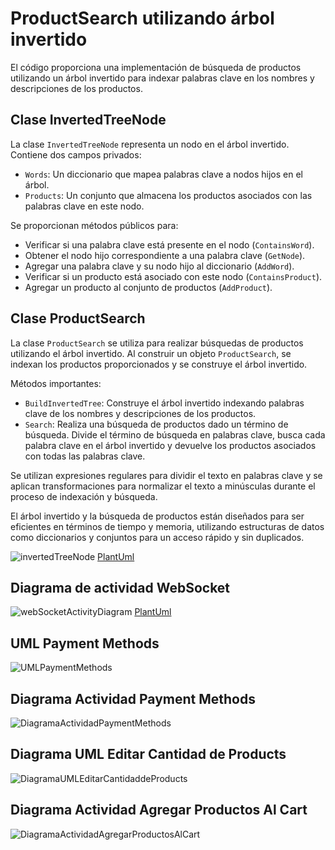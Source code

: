 # ProductSearch utilizando árbol invertido

El código proporciona una implementación de búsqueda de productos utilizando un árbol invertido para indexar palabras clave en los nombres y descripciones de los productos.

## Clase InvertedTreeNode

La clase `InvertedTreeNode` representa un nodo en el árbol invertido. Contiene dos campos privados:
- `Words`: Un diccionario que mapea palabras clave a nodos hijos en el árbol.
- `Products`: Un conjunto que almacena los productos asociados con las palabras clave en este nodo.

Se proporcionan métodos públicos para:
- Verificar si una palabra clave está presente en el nodo (`ContainsWord`).
- Obtener el nodo hijo correspondiente a una palabra clave (`GetNode`).
- Agregar una palabra clave y su nodo hijo al diccionario (`AddWord`).
- Verificar si un producto está asociado con este nodo (`ContainsProduct`).
- Agregar un producto al conjunto de productos (`AddProduct`).

## Clase ProductSearch

La clase `ProductSearch` se utiliza para realizar búsquedas de productos utilizando el árbol invertido. Al construir un objeto `ProductSearch`, se indexan los productos proporcionados y se construye el árbol invertido.

Métodos importantes:
- `BuildInvertedTree`: Construye el árbol invertido indexando palabras clave de los nombres y descripciones de los productos.
- `Search`: Realiza una búsqueda de productos dado un término de búsqueda. Divide el término de búsqueda en palabras clave, busca cada palabra clave en el árbol invertido y devuelve los productos asociados con todas las palabras clave.

Se utilizan expresiones regulares para dividir el texto en palabras clave y se aplican transformaciones para normalizar el texto a minúsculas durante el proceso de indexación y búsqueda.

El árbol invertido y la búsqueda de productos están diseñados para ser eficientes en términos de tiempo y memoria, utilizando estructuras de datos como diccionarios y conjuntos para un acceso rápido y sin duplicados.

![invertedTreeNode](https://www.planttext.com/api/plantuml/png/ZPHDJiCm48NtESMeAoAW1-W2bHyLiQ12j19hAvw2XMD7umcbjyTsapPsMzf8aPE9lpVFRwHC7GlYjjP5urTLgKOOXj62BU6ZDKnMQwGH20TPBGNUoCgsuWKAghxYzgIIRdunFqYCSac8SoinxWyFHP4rWTkxL6W21jTfwQhPlhcoIEf7s8TMQJdiFc2rjGsiB04AptRr0lnrJlKP-SEIT3EozH9_kHSTpqMDSDrhZP_GLQGQLjQKKJXjkVOQiNoqPuXd0lTIXbPBcnmYa3TzctAd4P04ZIs0BKIx85KLl0ZQ_8Dqge7gF3bmk0q6ZIp2VS7Kkb6vk8IGpW_h8DOXd4RtZPjTUYUIcoaZmOJZ1Me82CtzXzR8WoWoL-_8BPa-5WShxoxYfqUNARmYVU9UG1aVBQ5hjT_HvQeTRYqPovcj0_Ki-vr3h1lUvCBTm2uMsUF5r8F-F_47)
[PlantUml](plantuml/InvertedTreeNode.md)

## Diagrama de actividad WebSocket
![webSocketActivityDiagram](https://i.imgur.com/gnVba0j.png)
[PlantUml](plantuml/WebSocketActivityDiagram.md)

## UML Payment Methods
![UMLPaymentMethods](https://i.imgur.com/aHBIEV4.png)

## Diagrama Actividad Payment Methods
![DiagramaActividadPaymentMethods](https://i.imgur.com/cNop2zM.png)

## Diagrama UML Editar Cantidad de Products
![DiagramaUMLEditarCantidaddeProducts](https://i.imgur.com/BNVtmBo.png)
## Diagrama Actividad Agregar Productos Al Cart
![DiagramaActividadAgregarProductosAlCart](https://i.imgur.com/2C3quDt.png)

